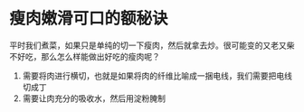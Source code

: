 # 瘦肉嫩滑可口的额秘诀


平时我们煮菜，如果只是单纯的切一下瘦肉，然后就拿去炒。很可能变的又老又柴不好吃，那么怎么样能做出好吃的瘦肉呢？


1. 需要将肉进行横切，也就是如果将肉的纤维比喻成一捆电线，我们需要把电线切成丁
2. 需要让肉充分的吸收水，然后用淀粉腌制
